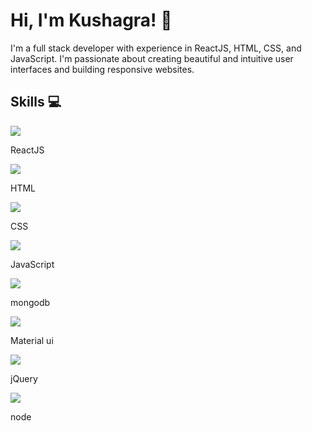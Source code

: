 
# Hi, I'm Kushagra! 👋

I'm a full stack developer with experience in ReactJS, HTML, CSS, and JavaScript. I'm passionate about creating beautiful and intuitive user interfaces and building responsive websites.

## Skills 💻

<div class="skills-container">
  <div class="skill">
    <img src="https://img.icons8.com/color/48/000000/react-native.png"/>
    <p>ReactJS</p>
  </div>
  <div class="skill">
    <img src="https://img.icons8.com/color/48/000000/html-5.png"/>
    <p>HTML</p>
  </div>
  <div class="skill">
    <img src="https://img.icons8.com/color/48/000000/css3.png"/>
    <p>CSS</p>
  </div>
  <div class="skill">
    <img src="https://img.icons8.com/color/48/000000/javascript.png"/>
    <p>JavaScript</p>
  </div>
  <div class="skill">
    <img src="https://img.icons8.com/color/48/000000/mongodb.png"/>
    <p>mongodb</p>
  </div>
  <div class="skill">
    <img src="https://icons8.com/icon/gFw7X5Tbl3ss/material-ui"/>
    <p>Material ui</p>
  </div>
  <div class="skill">
    <img src="https://img.icons8.com/ios-filled/48/000000/jquery.png"/>
    <p>jQuery</p>
  </div>
  <div class="skill">
    <img src="https://img.icons8.com/color/48/000000/nodejs.png"/>
    <p>node</p>
  </div>
</div>




